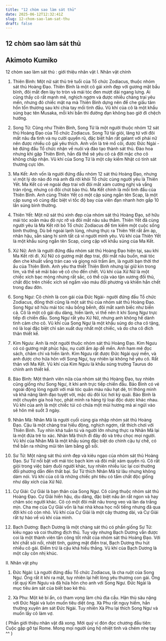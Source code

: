 ```yaml
---
title: "12 chòm sao làm sát thủ"
date: 2025-06-12T12:32:41Z
slug: 12-chom-sao-lam-sat-thu
draft: false
---
```


## 12 chòm sao làm sát thủ

## Akimoto Kumiko

12 chòm sao làm sát thủ : giới thiệu nhân vật​ 
I. Nhân vật chính
 
1. Thiên Bình: Một nữ sát thủ trẻ tuổi của Tổ chức Zodiacus, thuộc nhóm sát thủ Hoàng Đạo. Thiên Bình là một cô gái xinh đẹp với gương mặt bầu bĩnh, đôi mắt đen láy to tròn và mái tóc đen mượt dài ngang lưng. Ai cũng thấy cô rất mạnh mẽ, nghịch ngợm và được nhiều chàng trai yêu mến, nhưng đó chiếc mặt nạ mà Thiên Bình dựng nên để che giấu tâm hồn tổn thương sau khi chia tay mối tình đầu. Vũ khí của cô là một khẩu súng bạc tên Musaka, mỗi khi bắn thì đường đạn không bao giờ đi chệch hướng. 
 
2. Song Tử: Cũng như Thiên Bình, Song Tử là một người thuộc nhóm 12 sát thủ Hoàng Đạo của Tổ chức Zodiacus. Song Tử tài giỏi, lãng tử với đôi mắt nâu đa tình và nụ cười quyến rũ, đặc biệt hắn rất galant với phái nữ nên được nhiều cô gái yêu thích. Anh vốn là trẻ mồ côi, được Đức Ngài - kẻ đứng đầu Tổ chức nhận về nuôi và đào tạo thành sát thủ. Đào hoa nhưng khi gặp Thiên Bình, hắn đã thề sẽ yêu cô cả đời mặc cho cô không chấp nhận. Vũ khí của Song Tử là một cây kiếm Nhật có tính sát thương cực lớn.
 
3. Ma Kết: Anh vốn là người đứng đầu nhóm 12 sát thủ Hoàng Đạo, nhưng vì một lý do nào đó mà anh đã rời khỏi Tổ chức cùng người yêu là Thiên Yết. Ma Kết có vẻ ngoài đẹp trai với đôi mắt xám cương nghị và vầng trán rộng, nhưng có đôi chút bảo thủ. Ma Kết chính là mối tình đầu của Thiên Bình. Anh cùng Thiên Yết có một cặp súng ngắn tên Scap, là một cặp sung vô cùng đặc biệt vì tốc độ bay của viên đạn nhanh hơn gấp 10 lần súng bình thường.
 
4. Thiên Yết: Một nữ sát thủ xinh đẹp của nhóm sát thủ Hoàng Đạo, sở hữu mái tóc xoăn màu đỏ rực rỡ và đôi mắt nâu sâu thẳm. Thiên Yết đã cùng người yêu là Ma Kết rời bỏ Tổ chức Zodiacus để tìm kiếm một cuộc sống bình thường. Dù bề ngoài lạnh lùng, nhưng thực ra Thiên Yết rất ấm áp, nhân hậu, sẵn sàng hi sinh tất cả vì người mình yêu. Vũ khí của Thiên Yết là một khẩu súng ngắn tên Scap, cùng cặp với khẩu súng của Ma Kết. 
 
5. Xử Nữ: Anh là người đứng đầu nhóm sát thủ Hoàng Đạo hiện tại, sau khi Ma Kết rời đi. Xử Nữ có gương mặt đẹp trai, đôi mắt nâu buồn, mái tóc đen che khuất vầng trán cao và giọng nói trầm ấm, là người bạn thời thơ ấu của Thiên Bình. Anh yêu tha thiết Thiên Bình nhưng lại giữ kín trong tim, và thề sẽ mãi bảo vệ cô cho đến chết. Vũ khí của Xử Nữ là một chiếc xích bạc mỏng nhưng rất sắc, có thể cứa vào tận xương đối thủ, chất độc trên chiếc xích sẽ ngấm vào máu đối phương và khiến hắn chết trong đau đớn.
 
6. Song Ngư: Cô chính là con gái của Đức Ngài- người đứng đầu Tổ chức Zodiacus, đồng thời cũng là một sát thủ của nhóm sát thủ Hoàng Đạo. Song Ngư sở hữu mái tóc nâu bồng bềnh, đôi mắt xanh biếc như biển cả. Cô là một cô gái dịu dàng, hiền lành, vì thế nên ít khi Song Ngư trực tiếp đi chiến đấu. Song Ngư rất yêu Xử Nữ, nhưng anh không hề dành tình cảm cho cô. Vũ khí của Song Ngư là một khẩu súng do cha cô tặng, nó là loại đặc biệt chỉ sản xuất duy nhất một chiếc, và do cha cô đích thân thiết kế.
 
7. Kim Ngưu: Anh là một người thuộc nhóm sát thủ Hoàng Đạo. Kim Ngưu có có gương mặt phúc hậu, nụ cười ấm áp dễ mến. Anh ham mê đọc sách, chăm chỉ và hiền lành. Kim Ngưu rất được Đức Ngài quý mến, và anh được cho hứa hôn với Song Ngư, tuy nhiên lại không hề yêu cô. Rất thân với Ma Kết. Vũ khí của Kim Ngưu là khẩu súng trường Taurus do chính anh thiết kế.
 
8. Bảo Bình: Một thành viên nữa của nhóm sát thủ Hoàng Đạo, tuy nhiên cũng giống như Song Ngư, ít khi anh trực tiếp chiến đấu. Bảo Bình có vẻ ngoài động lòng người với mái tóc quăn màu nâu hạt dẻ, trí thông minh và khả năng lãnh đạo tuyệt vời, mặc dù đôi lúc hơi kỳ quái. Bảo Bình là một chuyên gia hoá học, phát minh ra hàng tỷ loại độc dược khác nhau. Vũ khí của anh là một chiếc túi có chứa một mùi hương mà ai ngửi vào sẽ hôn mê suốt 3 ngày.
 
9. Nhân Mã: Nhân Mã là người cuối cùng gia nhập nhóm sát thủ Hoàng Đạo. Cậu là một chàng trai hiếu động, nghịch ngợm, rất thích chơi với Thiên Bình. Tuy nhìn khá tuấn tú và người lớn nhưng thực ra Nhân Mã lại là một đứa trẻ to xác. Nhân Mã thích đi đây đó và trêu chọc mọi người. Vũ khí của Nhân Mã là một khẩu súng đặc biệt do chính cậu tự chế, có thể bắn ra những mũi tên làm bằng gỗ sồi.
 
10. Sư Tử: Một nàng sát thủ xinh đẹp và kiêu ngạo của nhóm sát thủ Hoàng Đạo. Sư Tử nổi bật với mái tóc bạch kim và đôi mắt xám quyến rũ. Cô rất giỏi trong việc bám đuôi người khác, tuy nhiên nhiều lúc lại coi thường đối phương dẫn đến thất bại. Sư Tử thích Nhân Mã từ lâu nhưng không dám nói. Vũ khí của cô là những chiếc phi tiêu có tẩm chất độc giống như dây xích của Xử Nữ.
 
11. Cự Giải: Cự Giải là bạn thân của Song Ngư. Cô cũng thuộc nhóm sát thủ Hoàng Đạo. Cự Giải hiền hậu, dịu dàng, đặc biệt nấu ăn rất ngon và hay chăm sóc người khác. Cô có một đôi mắt nâu trong veo và làn da trắng mịn. Cha mẹ của Cự Giải vốn là hai nhà khoa học nổi tiếng nhưng đã qua đời khi cô còn nhỏ. Vũ khí của Cự Giải là một cây thương dài, và Cự Giải rất tự hào về vũ khí của mình.
 
12. Bạch Dương: Bạch Dương là một chàng sát thủ có phần giống Sư Tử: kiêu ngạo và coi thường địch thủ. Tuy vậy nhưng Bạch Dương vẫn được coi là một thành viên tấn công tốt nhất của nhóm sát thủ Hoàng Đạo. Với khí chất sôi nổi, nhiệt tình, gương mặt điển trai, Bạch Dương thu hút nhiều cô gái. Điểm trừ là cậu khá hiếu thắng. Vũ khí của Bạch Dương là một cây côn nhị khúc.
 
 
II. Nhân vật phụ 
 
 
1. Đức Ngài: Là người đứng đầu Tổ chức Zodiacus, là cha ruột của Song Ngư. Ông rất ít khi ra mặt, tuy nhiên lại hết lòng yêu thương con gái. Ông rất quý Kim Ngưu và đã hứa hôn cho anh với Song Ngư. Đức Ngài là mục tiêu ám sát của biết bao kẻ thù.
 
2. Xà Phu: Một kẻ bí ẩn, có tham vọng làm chủ địa cầu. Hận thù sâu nặng với Đức Ngài và luôn muốn tiêu diệt ông. Xà Phu rất nguy hiểm, hắn thường xuyên ám sát Đức Ngài. Tuy nhiên Xà Phu lại thích Song Ngư và muốn lấy cô làm vợ. 
 
( Phần giới thiệu nhân vật đã xong. Mời quý vị đón đọc chương đầu tiên: Cuộc gặp gỡ tại Rome. Mong mọi người ủng hộ nhiệt tình và chém nhẹ tay ^^ )